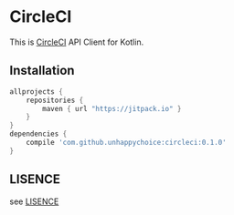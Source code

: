 # CircleCI
This is [CircleCI](https://circleci.com) API Client for Kotlin.

## Installation

```groovy
allprojects {
    repositories {
        maven { url "https://jitpack.io" }
    }
}
dependencies {
    compile 'com.github.unhappychoice:circleci:0.1.0'
}
```

## LISENCE
see [LISENCE](./LISENCE)
